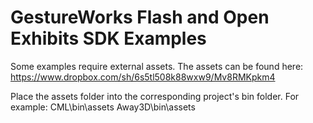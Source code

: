 GestureWorks Flash and Open Exhibits SDK Examples
=================================================

Some examples require external assets. The assets can be found here:
https://www.dropbox.com/sh/6s5tl508k88wxw9/Mv8RMKpkm4

Place the assets folder into the corresponding project's bin folder. For example: 
CML\bin\assets
Away3D\bin\assets